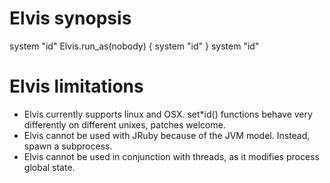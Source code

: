 Elvis synopsis
============================

  system "id"
  Elvis.run_as(nobody) {
    system "id"
  }
  system "id"


Elvis limitations
============================

 * Elvis currently supports linux and OSX. set*id() functions behave very differently on different unixes, patches welcome.
 * Elvis cannot be used with JRuby because of the JVM model. Instead, spawn a subprocess.
 * Elvis cannot be used in conjunction with threads, as it modifies process global state.

